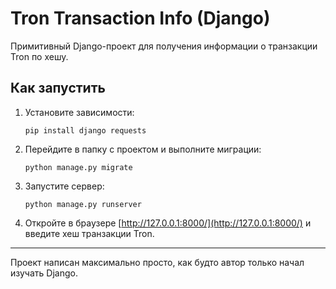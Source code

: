 # Tron Transaction Info (Django)

Примитивный Django-проект для получения информации о транзакции Tron по хешу.

## Как запустить

1. Установите зависимости:
   ```
   pip install django requests
   ```
2. Перейдите в папку с проектом и выполните миграции:
   ```
   python manage.py migrate
   ```
3. Запустите сервер:
   ```
   python manage.py runserver
   ```
4. Откройте в браузере [http://127.0.0.1:8000/](http://127.0.0.1:8000/) и введите хеш транзакции Tron.

---

Проект написан максимально просто, как будто автор только начал изучать Django.
